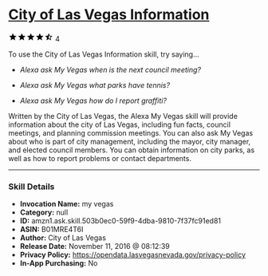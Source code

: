 # [City of Las Vegas Information](http://alexa.amazon.com/#skills/amzn1.ask.skill.503b0ec0-59f9-4dba-9810-7f37fc91ed81)
![4.7 stars](../../images/ic_star_black_18dp_1x.png)![4.7 stars](../../images/ic_star_black_18dp_1x.png)![4.7 stars](../../images/ic_star_black_18dp_1x.png)![4.7 stars](../../images/ic_star_black_18dp_1x.png)![4.7 stars](../../images/ic_star_half_black_18dp_1x.png) 4

To use the City of Las Vegas Information skill, try saying...

* *Alexa ask My Vegas when is the next council meeting?*

* *Alexa ask My Vegas what parks have tennis?*

* *Alexa ask My Vegas how do I report graffiti?*

Written by the City of Las Vegas, the Alexa My Vegas skill will provide information about the city of Las Vegas, including fun facts, council meetings, and planning commission meetings. You can also ask My Vegas about who is part of city management, including the mayor, city manager, and elected council members. You can obtain information on city parks, as well as how to report problems or contact departments.

***

### Skill Details

* **Invocation Name:** my vegas
* **Category:** null
* **ID:** amzn1.ask.skill.503b0ec0-59f9-4dba-9810-7f37fc91ed81
* **ASIN:** B01MRE4T6I
* **Author:** City of Las Vegas
* **Release Date:** November 11, 2016 @ 08:12:39
* **Privacy Policy:** https://opendata.lasvegasnevada.gov/privacy-policy
* **In-App Purchasing:** No
